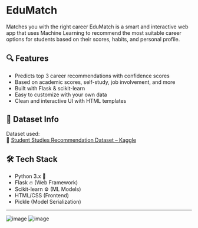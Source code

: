 # EduMatch
Matches you with the right career
EduMatch is a smart and interactive web app that uses Machine Learning to recommend the most suitable career options for students based on their scores, habits, and personal profile.
## 🔍 Features

- Predicts top 3 career recommendations with confidence scores
- Based on academic scores, self-study, job involvement, and more
- Built with Flask & scikit-learn
- Easy to customize with your own data
- Clean and interactive UI with HTML templates

## 📁 Dataset Info

Dataset used:  
🔗 [Student Studies Recommendation Dataset – Kaggle](https://www.kaggle.com/datasets/noorsaeed/student-studeis-recommendation)


## 🛠️ Tech Stack

- Python 3.x 🐍
- Flask 🔥 (Web Framework)
- Scikit-learn ⚙️ (ML Models)
- HTML/CSS (Frontend)
- Pickle (Model Serialization)

---
![image](https://github.com/user-attachments/assets/fb91c3ee-9fcb-4b63-abd6-746e7f70e7ee)
![image](https://github.com/user-attachments/assets/a2fdb015-5c56-4cb3-b9fb-3c7fad225592)



